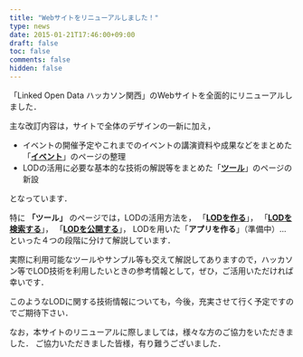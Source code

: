 ```yaml
---
title: "Webサイトをリニューアルしました！"
type: news
date: 2015-01-21T17:46:00+09:00
draft: false
toc: false
comments: false
hidden: false
---
```


「Linked Open Data ハッカソン関西」のWebサイトを全面的にリニューアルしました．  

主な改訂内容は，サイトで全体のデザインの一新に加え，  

- イベントの開催予定やこれまでのイベントの講演資料や成果などをまとめた「[**イベント**](/event/)」のページの整理
- LODの活用に必要な基本的な技術の解説等をまとめた「[**ツール**](/tool/)」のページの新設  

となっています．

特に
**「ツール」**
のページでは，LODの活用方法を，
「[**LODを作る**](/tool/makedata/)」，
「[**LODを検索する**](/tool/searchdata/)」，
「[**LODを公開する**](/tool/publishdata/)」，
LODを用いた「**アプリを作る**」（準備中）…
といった４つの段階に分けて解説しています．  

実際に利用可能なツールやサンプル等も交えて解説してありますので，ハッカソン等でLOD技術を利用したいときの参考情報として，ぜひ，ご活用いただければ幸いです．  

このようなLODに関する技術情報についても，今後，充実させて行く予定ですのでご期待下さい．  

なお，本サイトのリニューアルに際しましては，様々な方のご協力をいただきました．
ご協力いただきました皆様，有り難うございました．

